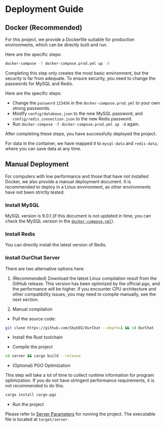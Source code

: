 # Deployment Guide

## Docker (Recommended)

For this project, we provide a Dockerfile suitable for production environments, which can be directly built and run.

Here are the specific steps:

```bash
docker-compose -f docker-compose.prod.yml up -d
```

Completing this step only creates the most basic environment, but the security is far from adequate. To ensure security, you need to change the passwords for MySQL and Redis.

Here are the specific steps:

- Change the `password` `123456` in the `docker-compose.prod.yml` to your own strong passwords.
- Modify `config/database.json` to the new MySQL password, and `config/redis_connection.json` to the new Redis password.
- Run `docker-compose -f docker-compose.prod.yml up -d` again.

After completing these steps, you have successfully deployed the project.

For data in the container, we have mapped it to `mysql-data` and `redis-data`, where you can save data at any time.

## Manual Deployment

For computers with low performance and those that have not installed Docker, we also provide a manual deployment document. It is recommended to deploy in a Linux environment, as other environments have not been strictly tested.

### Install MySQL

MySQL version is 9.0.1 (if this document is not updated in time, you can check the MySQL version in the [`docker-compose.yml`](https://github.com/SkyUOI/OurChat/blob/main/docker-compose.yml)).

### Install Redis

You can directly install the latest version of Redis.

### Install OurChat Server

There are two alternative options here:

1. (Recommended) Download the latest Linux compilation result from the GitHub release. This version has been optimized by the official pgo, and the performance will be higher. If you encounter CPU architecture and other compatibility issues, you may need to compile manually, see the next section.

2. Manual compilation

- Pull the source code:

```sh
git clone https://github.com/SkyUOI/OurChat --depth=1 && cd OurChat
```

- Install the Rust toolchain

- Compile the project

```sh
cd server && cargo build --release
```

- (Optional) PGO Optimization

This step will take a lot of time to collect runtime information for program optimization. If you do not have stringent performance requirements, it is not recommended to do this.

```sh
cargo install cargo-pgo
```

- Run the project

Please refer to [Server Parameters](./run/server_argv.md) for running the project. The executable file is located at `target/server`.
